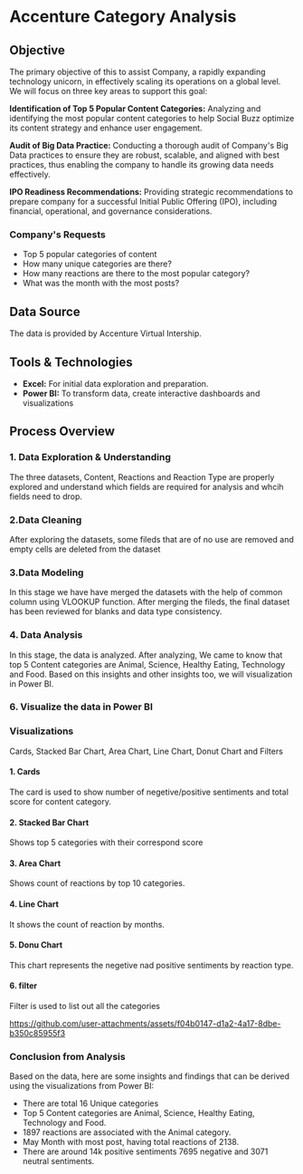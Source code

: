 # Accenture Category Analysis

## Objective
The primary objective of this to assist Company, a rapidly expanding technology unicorn, in effectively scaling its operations on a global level. We will focus on three key areas to support this goal:

**Identification of Top 5 Popular Content Categories:** Analyzing and identifying the most popular content categories to help Social Buzz optimize its content strategy and enhance user engagement.

**Audit of Big Data Practice:** Conducting a thorough audit of Company's Big Data practices to ensure they are robust, scalable, and aligned with best practices, thus enabling the company to handle its growing data needs effectively.

**IPO Readiness Recommendations:** Providing strategic recommendations to prepare company for a successful Initial Public Offering (IPO), including financial, operational, and governance considerations.

### Company's Requests
- Top 5 popular categories of content
- How many unique categories are there?
- How many reactions are there to the most popular category?
- What was the month with the most posts?

## Data Source
The data is provided by Accenture Virtual Intership.

## Tools & Technologies
- **Excel:** For initial data exploration and preparation.
- **Power BI:** To transform data, create interactive dashboards and visualizations

## Process Overview 
### 1. Data Exploration & Understanding
The three datasets, Content, Reactions and Reaction Type are properly explored and understand which fields are required for analysis and whcih fields need to drop.


### 2.Data Cleaning
After exploring the datasets, some fileds that are of no use are removed and empty cells are deleted from the dataset


### 3.Data Modeling
In this stage we have have merged the datasets with the help of common column using VLOOKUP function. After merging the fileds, the final dataset has been reviewed for blanks and data type consistency.

### 4. Data Analysis
In this stage, the data is analyzed. After analyzing, We came to know that top 5 Content categories are Animal, Science, Healthy Eating, Technology and Food.
Based on this insights and other insights too, we will visualization in Power BI.


### 6. Visualize the data in Power BI

### Visualizations

Cards, Stacked Bar Chart, Area Chart, Line Chart, Donut Chart and Filters

#### 1. Cards

The card is used to show number of negetive/positive sentiments and total score for content category.

#### 2. Stacked Bar Chart

Shows top 5 categories with their correspond score

#### 3. Area Chart

Shows count of reactions by top 10 categories.

#### 4. Line Chart

It shows the count of reaction by months.

#### 5. Donu Chart

This chart represents the negetive nad positive sentiments by reaction type.

#### 6. filter

Filter is used to list out all the categories

https://github.com/user-attachments/assets/f04b0147-d1a2-4a17-8dbe-b350c85955f3

### Conclusion from Analysis
Based on the data, here are some insights and findings that can be derived using the visualizations from Power BI:

- There are total 16 Unique categories
- Top 5 Content categories are Animal, Science, Healthy Eating, Technology and Food.
- 1897 reactions are associated with the Animal category.
- May Month with most post, having total reactions of 2138.
- There are around 14k positive sentiments 7695 negative and 3071 neutral sentiments.
